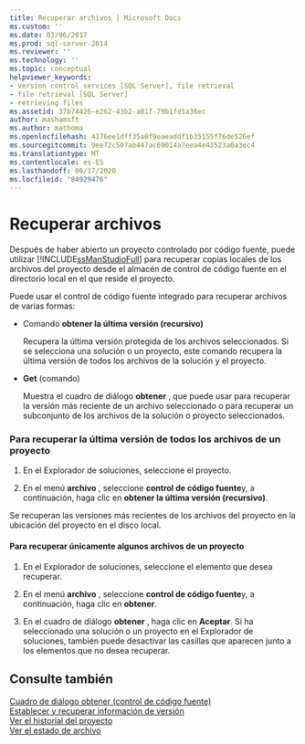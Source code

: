 ```yaml
---
title: Recuperar archivos | Microsoft Docs
ms.custom: ''
ms.date: 03/06/2017
ms.prod: sql-server-2014
ms.reviewer: ''
ms.technology: ''
ms.topic: conceptual
helpviewer_keywords:
- version control services [SQL Server], file retrieval
- file retrieval [SQL Server]
- retrieving files
ms.assetid: 37b74426-e262-43b2-a81f-79b1fd1a36ec
author: mashamsft
ms.author: mathoma
ms.openlocfilehash: 4176ee1dff35a0f9eaeaddf1b35155f76de526ef
ms.sourcegitcommit: 9ee72c507ab447ac69014a7eea4e43523a0a3ec4
ms.translationtype: MT
ms.contentlocale: es-ES
ms.lasthandoff: 06/17/2020
ms.locfileid: "84929476"
---
```

# <a name="retrieve-files"></a>Recuperar archivos
  Después de haber abierto un proyecto controlado por código fuente, puede utilizar [!INCLUDE[ssManStudioFull](../includes/ssmanstudiofull-md.md)] para recuperar copias locales de los archivos del proyecto desde el almacén de control de código fuente en el directorio local en el que reside el proyecto.  
  
 Puede usar el control de código fuente integrado para recuperar archivos de varias formas:  
  
-   Comando **obtener la última versión (recursivo)**  
  
     Recupera la última versión protegida de los archivos seleccionados. Si se selecciona una solución o un proyecto, este comando recupera la última versión de todos los archivos de la solución y el proyecto.  
  
-   **Get** (comando)  
  
     Muestra el cuadro de diálogo **obtener** , que puede usar para recuperar la versión más reciente de un archivo seleccionado o para recuperar un subconjunto de los archivos de la solución o proyecto seleccionados.  
  
### <a name="to-retrieve-the-latest-version-of-all-the-files-in-a-project"></a>Para recuperar la última versión de todos los archivos de un proyecto  
  
1.  En el Explorador de soluciones, seleccione el proyecto.  
  
2.  En el menú **archivo** , seleccione **control de código fuente**y, a continuación, haga clic en **obtener la última versión (recursivo)**.  
  
 Se recuperan las versiones más recientes de los archivos del proyecto en la ubicación del proyecto en el disco local.  
  
#### <a name="to-retrieve-only-certain-files-in-a-project"></a>Para recuperar únicamente algunos archivos de un proyecto  
  
1.  En el Explorador de soluciones, seleccione el elemento que desea recuperar.  
  
2.  En el menú **archivo** , seleccione **control de código fuente**y, a continuación, haga clic en **obtener**.  
  
3.  En el cuadro de diálogo **obtener** , haga clic en **Aceptar**. Si ha seleccionado una solución o un proyecto en el Explorador de soluciones, también puede desactivar las casillas que aparecen junto a los elementos que no desea recuperar.  
  
## <a name="see-also"></a>Consulte también  
 [Cuadro de diálogo obtener &#40;control de código fuente&#41;](../../2014/database-engine/get-dialog-box-source-control.md)   
 [Establecer y recuperar información de versión](../../2014/database-engine/set-and-retrieve-version-information.md)   
 [Ver el historial del proyecto](../../2014/database-engine/view-project-history.md)   
 [Ver el estado de archivo](../../2014/database-engine/view-file-status.md)  
  
  
